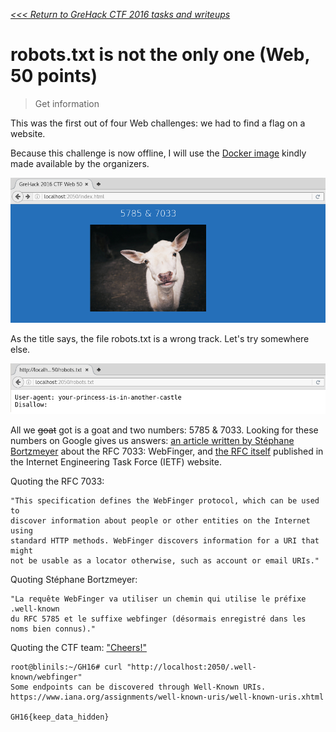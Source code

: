 _[<<< Return to GreHack CTF 2016 tasks and writeups](/CTF-Jeopardy/2016-grehack-ctf)_
# robots.txt is not the only one (Web, 50 points)

> Get information

This was the first out of four Web challenges: we had to find a flag on a website.

Because this challenge is now offline, I will use the
[Docker image](https://github.com/GreHack/CTF-challs/tree/master/2016/Web/050%20-%20robots.txt%20is%20not%20the%20only%20one)
kindly made available by the organizers.

![FIND THE FLAG!](index.html.png)

As the title says, the file robots.txt is a wrong track. Let's try somewhere else.

![SORRY FLAG NOT FOUND!](robots.txt.png)

All we ~~goat~~ got is a goat and two numbers: 5785 & 7033. Looking for these numbers on Google
gives us answers: [an article written by Stéphane Bortzmeyer](http://www.bortzmeyer.org/7033.html)
about the RFC 7033: WebFinger, and [the RFC itself](https://tools.ietf.org/html/rfc7033) published
in the Internet Engineering Task Force (IETF) website.

Quoting the RFC 7033:

```
"This specification defines the WebFinger protocol, which can be used to
discover information about people or other entities on the Internet using
standard HTTP methods. WebFinger discovers information for a URI that might
not be usable as a locator otherwise, such as account or email URIs."
```

Quoting Stéphane Bortzmeyer:

```
"La requête WebFinger va utiliser un chemin qui utilise le préfixe .well-known
du RFC 5785 et le suffixe webfinger (désormais enregistré dans les noms bien connus)."
```

Quoting the CTF team: ["Cheers!"](https://www.chartreuse.fr/)

```console
root@blinils:~/GH16# curl "http://localhost:2050/.well-known/webfinger"
Some endpoints can be discovered through Well-Known URIs.
https://www.iana.org/assignments/well-known-uris/well-known-uris.xhtml

GH16{keep_data_hidden}
```

